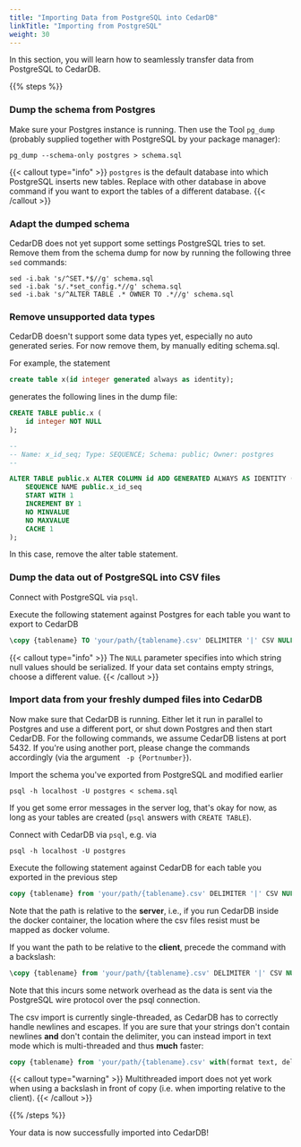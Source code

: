 ```yaml
---
title: "Importing Data from PostgreSQL into CedarDB"
linkTitle: "Importing from PostgreSQL"
weight: 30
---
```

In this section, you will learn how to seamlessly transfer data from PostgreSQL to CedarDB.

{{% steps %}}

### Dump the schema from Postgres
Make sure your Postgres instance is running.
Then use the Tool `pg_dump` (probably supplied together with PostgreSQL by your package manager):

```shell
pg_dump --schema-only postgres > schema.sql
```


{{< callout type="info" >}}
`postgres` is the default database into which PostgreSQL inserts new tables. Replace with other database in above command if you want to export the tables of a different database.
{{< /callout >}}

### Adapt the dumped schema
CedarDB does not yet support some settings PostgreSQL tries to set. Remove them from the schema dump for now by running the following three `sed` commands:
```shell
sed -i.bak 's/^SET.*$//g' schema.sql
sed -i.bak 's/.*set_config.*//g' schema.sql
sed -i.bak 's/^ALTER TABLE .* OWNER TO .*//g' schema.sql
```

### Remove unsupported data types
CedarDB doesn't support some data types yet, especially no auto generated series. For now remove them, by manually editing schema.sql.

For example, the statement

```sql
create table x(id integer generated always as identity);
```

generates the following lines in the dump file:
```sql
CREATE TABLE public.x (
    id integer NOT NULL
);

--
-- Name: x_id_seq; Type: SEQUENCE; Schema: public; Owner: postgres
--

ALTER TABLE public.x ALTER COLUMN id ADD GENERATED ALWAYS AS IDENTITY (
    SEQUENCE NAME public.x_id_seq
    START WITH 1
    INCREMENT BY 1
    NO MINVALUE
    NO MAXVALUE
    CACHE 1
);
```
In this case, remove the alter table statement.

### Dump the data out of PostgreSQL into CSV files
Connect with PostgreSQL via `psql`.

Execute the following statement against Postgres for each table you want to export to CedarDB
```sql
\copy {tablename} TO 'your/path/{tablename}.csv' DELIMITER '|' CSV NULL '';
```
{{< callout type="info" >}}
The `NULL` parameter specifies into which string null values should be serialized. If your data set contains empty strings, choose a different value.
{{< /callout >}}

### Import data from your freshly dumped files into CedarDB

Now make sure that CedarDB is running. Either let it run in parallel to Postgres and use a different port, or shut down Postgres and then start CedarDB. 
For the following commands, we assume CedarDB listens at port 5432. If you're using another port, please change the commands accordingly (via the argument ` -p {Portnumber}`). 

Import the schema you've exported from PostgreSQL and modified earlier

```shell
psql -h localhost -U postgres < schema.sql
```

If you get some error messages in the server log, that's okay for now, as long as your tables are created (`psql` answers with `CREATE TABLE`).

Connect with CedarDB via `psql`, e.g. via 
```shell
psql -h localhost -U postgres
```

Execute the following statement against CedarDB for each table you exported in the previous step
```sql
copy {tablename} from 'your/path/{tablename}.csv' DELIMITER '|' CSV NULL '';
```

Note that the path is relative to the **server**, i.e., if you run CedarDB inside the docker container, the location where the csv files resist must be mapped as docker volume.

If you want the path to be relative to the **client**, precede the command with a backslash:
```sql
\copy {tablename} from 'your/path/{tablename}.csv' DELIMITER '|' CSV NULL '';
```

Note that this incurs some network overhead as the data is sent via the PostgreSQL wire protocol over the psql connection.

The csv import is currently single-threaded, as CedarDB has to correctly handle newlines and escapes. If you are sure that your strings don't contain newlines **and** don't contain the delimiter, you can instead import in text mode which is multi-threaded and thus **much** faster:
```sql
copy {tablename} from 'your/path/{tablename}.csv' with(format text, delimiter '|', null '');
```

{{< callout type="warning" >}}
Multithreaded import does not yet work when using a backslash in front of copy (i.e. when importing relative to the client).
{{< /callout >}}


{{% /steps %}}




Your data is now successfully imported into CedarDB!
